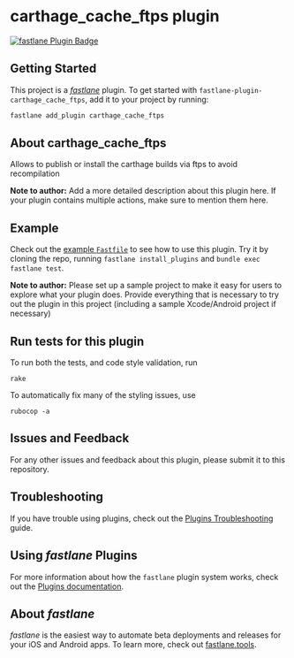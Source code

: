 # carthage_cache_ftps plugin

[![fastlane Plugin Badge](https://rawcdn.githack.com/fastlane/fastlane/master/fastlane/assets/plugin-badge.svg)](https://rubygems.org/gems/fastlane-plugin-carthage_cache_ftps)

## Getting Started

This project is a [_fastlane_](https://github.com/fastlane/fastlane) plugin. To get started with `fastlane-plugin-carthage_cache_ftps`, add it to your project by running:

```bash
fastlane add_plugin carthage_cache_ftps
```

## About carthage_cache_ftps

Allows to publish or install the carthage builds via ftps to avoid recompilation

**Note to author:** Add a more detailed description about this plugin here. If your plugin contains multiple actions, make sure to mention them here.

## Example

Check out the [example `Fastfile`](fastlane/Fastfile) to see how to use this plugin. Try it by cloning the repo, running `fastlane install_plugins` and `bundle exec fastlane test`.

**Note to author:** Please set up a sample project to make it easy for users to explore what your plugin does. Provide everything that is necessary to try out the plugin in this project (including a sample Xcode/Android project if necessary)

## Run tests for this plugin

To run both the tests, and code style validation, run

```
rake
```

To automatically fix many of the styling issues, use
```
rubocop -a
```

## Issues and Feedback

For any other issues and feedback about this plugin, please submit it to this repository.

## Troubleshooting

If you have trouble using plugins, check out the [Plugins Troubleshooting](https://docs.fastlane.tools/plugins/plugins-troubleshooting/) guide.

## Using _fastlane_ Plugins

For more information about how the `fastlane` plugin system works, check out the [Plugins documentation](https://docs.fastlane.tools/plugins/create-plugin/).

## About _fastlane_

_fastlane_ is the easiest way to automate beta deployments and releases for your iOS and Android apps. To learn more, check out [fastlane.tools](https://fastlane.tools).
